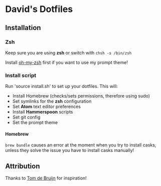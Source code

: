 # David's Dotfiles

## Installation

### Zsh

Keep sure you are using **zsh** or switch with `chsh -s /bin/zsh`

Install [oh-my-zsh](https://github.com/robbyrussell/oh-my-zsh) first if you want to use my prompt theme!

### Install script

Run 'source install.sh' to set up your dotfiles.
This will:
* Install Homebrew (checks/sets permissions, therefore using sudo)
* Set symlinks for the **zsh** configuration
* Set **Atom** text editor preferences
* Install **Hammerspoon** scripts
* Set git config
* Set the prompt theme

#### Homebrew

`brew bundle` causes an error at the moment when you try to install casks, unless they solve the issue you have to install casks manually!

## Attribution

Thanks to [Tom de Bruijn](https://github.com/tombruijn) for inspiration!
